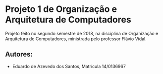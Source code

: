 # Projeto 1 de Organização e Arquitetura de Computadores
Projeto feito no segundo semestre de 2018, na disciplina de Organização e Arquitetura de Computadores, ministrada pelo professor Flávio Vidal.
## Autores:
- Eduardo de Azevedo dos Santos, Matrícula 14/0136967
